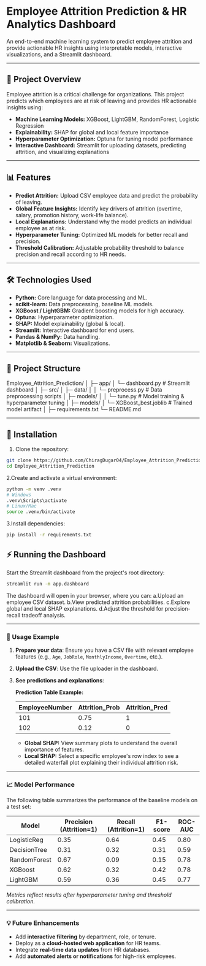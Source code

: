 # Employee Attrition Prediction & HR Analytics Dashboard


An end-to-end machine learning system to predict employee attrition and provide actionable HR insights using interpretable models, interactive visualizations, and a Streamlit dashboard.

---

## 🚀 Project Overview

Employee attrition is a critical challenge for organizations. This project predicts which employees are at risk of leaving and provides HR actionable insights using:

- **Machine Learning Models:** XGBoost, LightGBM, RandomForest, Logistic Regression
- **Explainability:** SHAP for global and local feature importance
- **Hyperparameter Optimization:** Optuna for tuning model performance
- **Interactive Dashboard:** Streamlit for uploading datasets, predicting attrition, and visualizing explanations

---

## 📊 Features

- **Predict Attrition:** Upload CSV employee data and predict the probability of leaving.
- **Global Feature Insights:** Identify key drivers of attrition (overtime, salary, promotion history, work-life balance).
- **Local Explanations:** Understand why the model predicts an individual employee as at risk.
- **Hyperparameter Tuning:** Optimized ML models for better recall and precision.
- **Threshold Calibration:** Adjustable probability threshold to balance precision and recall according to HR needs.

---

## 🛠️ Technologies Used

- **Python:** Core language for data processing and ML.
- **scikit-learn:** Data preprocessing, baseline ML models.
- **XGBoost / LightGBM:** Gradient boosting models for high accuracy.
- **Optuna:** Hyperparameter optimization.
- **SHAP:** Model explainability (global & local).
- **Streamlit:** Interactive dashboard for end users.
- **Pandas & NumPy:** Data handling.
- **Matplotlib & Seaborn:** Visualizations.

---

## 📁 Project Structure
Employee_Attrition_Prediction/
│
├─ app/
│ └─ dashboard.py # Streamlit dashboard
│
├─ src/
│ ├─ data/
│ │ └─ preprocess.py # Data preprocessing scripts
│ ├─ models/
│ │ └─ tune.py # Model training & hyperparameter tuning
│
├─ models/
│ └─ XGBoost_best.joblib # Trained model artifact
│
├─ requirements.txt
└─ README.md


---

## 🔧 Installation

1. Clone the repository:

```bash
git clone https://github.com/ChiragDugar04/Employee_Attrition_Prediction.git
cd Employee_Attrition_Prediction
```
2.Create and activate a virtual environment:
```bash
python -m venv .venv
# Windows
.venv\Scripts\activate
# Linux/Mac
source .venv/bin/activate
```
3.Install dependencies:
```bash
pip install -r requirements.txt
```

## ⚡ Running the Dashboard

Start the Streamlit dashboard from the project's root directory:

```bash
streamlit run -m app.dashboard
```
The dashboard will open in your browser, where you can:
   a.Upload an employee CSV dataset.
   b.View predicted attrition probabilities.
   c.Explore global and local SHAP explanations.
   d.Adjust the threshold for precision-recall tradeoff analysis.

---

### 🧩 Usage Example

1. **Prepare your data**: Ensure you have a CSV file with relevant employee features (e.g., `Age`, `JobRole`, `MonthlyIncome`, `Overtime`, etc.).  

2. **Upload the CSV**: Use the file uploader in the dashboard.  

3. **See predictions and explanations**:

   **Prediction Table Example:**

   | EmployeeNumber | Attrition_Prob | Attrition_Pred |
   |----------------|----------------|----------------|
   | 101            | 0.75           | 1              |
   | 102            | 0.12           | 0              |

   - **Global SHAP:** View summary plots to understand the overall importance of features.  
   - **Local SHAP:** Select a specific employee's row index to see a detailed waterfall plot explaining their individual attrition risk.  

---

### 📈 Model Performance

The following table summarizes the performance of the baseline models on a test set:

| Model         | Precision (Attrition=1) | Recall (Attrition=1) | F1-score | ROC-AUC |
|---------------|-------------------------|---------------------|----------|---------|
| LogisticReg   | 0.35                    | 0.64                | 0.45     | 0.80    |
| DecisionTree  | 0.31                    | 0.32                | 0.31     | 0.59    |
| RandomForest  | 0.67                    | 0.09                | 0.15     | 0.78    |
| XGBoost       | 0.62                    | 0.32                | 0.42     | 0.78    |
| LightGBM      | 0.59                    | 0.36                | 0.45     | 0.77    |

*Metrics reflect results after hyperparameter tuning and threshold calibration.*

---

### 💡 Future Enhancements

- Add **interactive filtering** by department, role, or tenure.  
- Deploy as a **cloud-hosted web application** for HR teams.  
- Integrate **real-time data updates** from HR databases.  
- Add **automated alerts or notifications** for high-risk employees.
